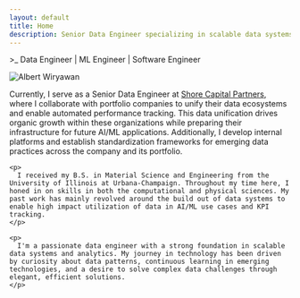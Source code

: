 ```yaml
---
layout: default
title: Home
description: Senior Data Engineer specializing in scalable data systems, streaming analytics, and cloud-native data warehousing solutions
---
```


<div class="profile-header">
  <p class="role-subtitle">>_ Data Engineer | ML Engineer | Software Engineer</p>
</div>

<div class="profile-content">
  <div class="profile-image-container">
    <img src="/avw-portfolio/assets/images/avw-headshot.jpg" alt="Albert Wiryawan" class="profile-image">
  </div>

  <div class="profile-bio">
    <p>
      Currently, I serve as a Senior Data Engineer at <a href="https://www.shorecp.com/people/albert-wiryawan" target="_blank">Shore Capital Partners</a>, where I collaborate with portfolio companies to unify their data ecosystems and enable automated performance tracking. This data unification drives organic growth within these organizations while preparing their infrastructure for future AI/ML applications. Additionally, I develop internal platforms and establish standardization frameworks for emerging data practices across the company and its portfolio.
    </p>

    <p>
      I received my B.S. in Material Science and Engineering from the University of Illinois at Urbana-Champaign. Throughout my time here, I honed in on skills in both the computational and physical sciences. My past work has mainly revolved around the build out of data systems to enable high impact utilization of data in AI/ML use cases and KPI tracking.
    </p>

    <p>
      I'm a passionate data engineer with a strong foundation in scalable data systems and analytics. My journey in technology has been driven by curiosity about data patterns, continuous learning in emerging technologies, and a desire to solve complex data challenges through elegant, efficient solutions.
    </p>
  </div>
</div>

